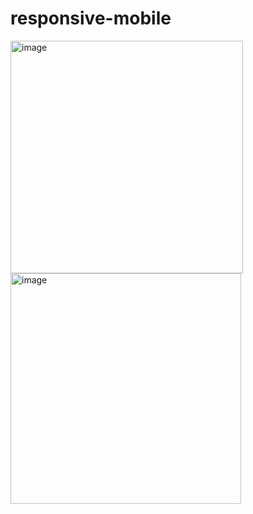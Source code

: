 # responsive-mobile
<img width="372" alt="image" src="https://github.com/Yenhi501/responsive-mobile/assets/91811893/0fe33af6-393d-4f17-9466-a03ca1c8c41f">
<img width="369" alt="image" src="https://github.com/Yenhi501/responsive-mobile/assets/91811893/b9ba48a8-384a-41b7-b92c-382a383a52cc">

